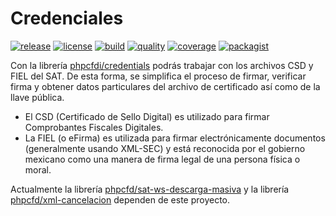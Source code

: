# Credenciales

[![release](https://img.shields.io/github/release/phpcfdi/credentials)](https://github.com/phpcfdi/credentials/releases)
[![license](https://img.shields.io/github/license/phpcfdi/credentials)](https://github.com/phpcfdi/credentials/blob/master/LICENSE)
[![build](https://img.shields.io/travis/phpcfdi/credentials/master)](https://travis-ci.org/phpcfdi/credentials)
[![quality](https://img.shields.io/scrutinizer/g/phpcfdi/credentials/master)](https://scrutinizer-ci.com/g/phpcfdi/credentials/)
[![coverage](https://img.shields.io/scrutinizer/coverage/g/phpcfdi/credentials/master)](https://packagist.org/packages/phpcfdi/credentials)
[![packagist](https://img.shields.io/packagist/dt/phpcfdi/credentials)](https://scrutinizer-ci.com/g/phpcfdi/credentials/code-structure/master/code-coverage/src/)

Con la librería [phpcfdi/credentials][packagist] podrás trabajar con los archivos CSD y FIEL del SAT.
De esta forma, se simplifica el proceso de firmar, verificar firma y obtener datos particulares del
archivo de certificado así como de la llave pública.

* El CSD (Certificado de Sello Digital) es utilizado para firmar Comprobantes Fiscales Digitales.
* La FIEL (o eFirma) es utilizada para firmar electrónicamente documentos (generalmente usando XML-SEC)
  y está reconocida por el gobierno mexicano como una manera de firma legal de una persona física o moral.

Actualmente la librería [phpcfd/sat-ws-descarga-masiva](sat-ws-descarga-masiva.md)
y la librería [phpcfd/xml-cancelacion](xml-cancelacion.md) dependen de este proyecto.

[packagist]: https://packagist.org/packages/phpcfdi/credentials
